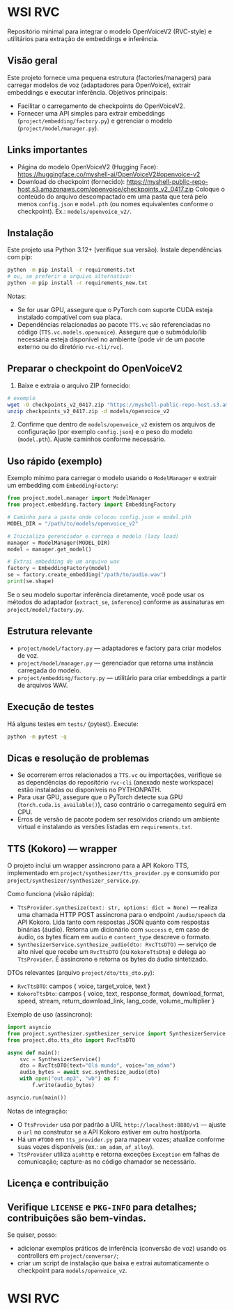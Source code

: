 # WSI RVC
Repositório minimal para integrar o modelo OpenVoiceV2 (RVC-style) e utilitários para extração de embeddings e inferência.
## Visão geral
Este projeto fornece uma pequena estrutura (factories/managers) para carregar modelos de voz (adaptadores para OpenVoice), extrair embeddings e executar inferência.
Objetivos principais:
- Facilitar o carregamento de checkpoints do OpenVoiceV2.
- Fornecer uma API simples para extrair embeddings (`project/embedding/factory.py`) e gerenciar o modelo (`project/model/manager.py`).
## Links importantes
- Página do modelo OpenVoiceV2 (Hugging Face):
	https://huggingface.co/myshell-ai/OpenVoiceV2#openvoice-v2
- Download do checkpoint (fornecido):
	https://myshell-public-repo-host.s3.amazonaws.com/openvoice/checkpoints_v2_0417.zip
Coloque o conteúdo do arquivo descompactado em uma pasta que terá pelo menos `config.json` e `model.pth` (ou nomes equivalentes conforme o checkpoint). Ex.: `models/openvoice_v2/`.
## Instalação
Este projeto usa Python 3.12+ (verifique sua versão). Instale dependências com pip:
```bash
python -m pip install -r requirements.txt
# ou, se preferir o arquivo alternativo:
python -m pip install -r requirements_new.txt
```
Notas:
- Se for usar GPU, assegure que o PyTorch com suporte CUDA esteja instalado compatível com sua placa.
- Dependências relacionadas ao pacote `TTS.vc` são referenciadas no código (`TTS.vc.models.openvoice`). Assegure que o submódulo/lib necessária esteja disponível no ambiente (pode vir de um pacote externo ou do diretório `rvc-cli/rvc`).
## Preparar o checkpoint do OpenVoiceV2
1. Baixe e extraia o arquivo ZIP fornecido:
```bash
# exemplo
wget -O checkpoints_v2_0417.zip "https://myshell-public-repo-host.s3.amazonaws.com/openvoice/checkpoints_v2_0417.zip"
unzip checkpoints_v2_0417.zip -d models/openvoice_v2
```
2. Confirme que dentro de `models/openvoice_v2` existem os arquivos de configuração (por exemplo `config.json`) e o peso do modelo (`model.pth`). Ajuste caminhos conforme necessário.
## Uso rápido (exemplo)
Exemplo mínimo para carregar o modelo usando o `ModelManager` e extrair um embedding com `EmbeddingFactory`:
```python
from project.model.manager import ModelManager
from project.embedding.factory import EmbeddingFactory

# Caminho para a pasta onde colocou config.json e model.pth
MODEL_DIR = "/path/to/models/openvoice_v2"

# Inicializa gerenciador e carrega o modelo (lazy load)
manager = ModelManager(MODEL_DIR)
model = manager.get_model()

# Extrai embedding de um arquivo wav
factory = EmbeddingFactory(model)
se = factory.create_embedding("/path/to/audio.wav")
print(se.shape)
```
Se o seu modelo suportar inferência diretamente, você pode usar os métodos do adaptador (`extract_se`, `inference`) conforme as assinaturas em `project/model/factory.py`.
## Estrutura relevante
- `project/model/factory.py` — adaptadores e factory para criar modelos de voz.
- `project/model/manager.py` — gerenciador que retorna uma instância carregada do modelo.
- `project/embedding/factory.py` — utilitário para criar embeddings a partir de arquivos WAV.
## Execução de testes
Há alguns testes em `tests/` (pytest). Execute:
```bash
python -m pytest -q
```
## Dicas e resolução de problemas
- Se ocorrerem erros relacionados a `TTS.vc` ou importações, verifique se as dependências do repositório `rvc-cli` (anexado neste workspace) estão instaladas ou disponíveis no PYTHONPATH.
- Para usar GPU, assegure que o PyTorch detecte sua GPU (`torch.cuda.is_available()`), caso contrário o carregamento seguirá em CPU.
- Erros de versão de pacote podem ser resolvidos criando um ambiente virtual e instalando as versões listadas em `requirements.txt`.

## TTS (Kokoro) — wrapper

O projeto inclui um wrapper assíncrono para a API Kokoro TTS, implementado em `project/synthesizer/tts_provider.py` e consumido por `project/synthesizer/synthesizer_service.py`.

Como funciona (visão rápida):
- `TtsProvider.synthesize(text: str, options: dict = None)` — realiza uma chamada HTTP POST assíncrona para o endpoint `/audio/speech` da API Kokoro. Lida tanto com respostas JSON quanto com respostas binárias (áudio). Retorna um dicionário com `success` e, em caso de áudio, os bytes ficam em `audio` e `content_type` descreve o formato.
- `SynthesizerService.synthesize_audio(dto: RvcTtsDTO)` — serviço de alto nível que recebe um `RvcTtsDTO` (ou `KokoroTtsDto`) e delega ao `TtsProvider`. É assíncrono e retorna os bytes do áudio sintetizado.

DTOs relevantes (arquivo `project/dto/tts_dto.py`):
- `RvcTtsDTO`: campos { voice, target_voice, text }
- `KokoroTtsDto`: campos { voice, text, response_format, download_format, speed, stream, return_download_link, lang_code, volume_multiplier }

Exemplo de uso (assíncrono):

```python
import asyncio
from project.synthesizer.synthesizer_service import SynthesizerService
from project.dto.tts_dto import RvcTtsDTO

async def main():
	svc = SynthesizerService()
	dto = RvcTtsDTO(text="Olá mundo", voice="am_adam")
	audio_bytes = await svc.synthesize_audio(dto)
	with open("out.mp3", "wb") as f:
		f.write(audio_bytes)

asyncio.run(main())
```

Notas de integração:
- O `TtsProvider` usa por padrão a URL `http://localhost:8880/v1` — ajuste o `url` no construtor se a API Kokoro estiver em outro host/porta.
- Há um `#TODO` em `tts_provider.py` para mapear vozes; atualize conforme suas vozes disponíveis (ex.: `am_adam`, `af_alloy`).
- `TtsProvider` utiliza `aiohttp` e retorna exceções `Exception` em falhas de comunicação; capture-as no código chamador se necessário.

## Licença e contribuição
Verifique `LICENSE` e `PKG-INFO` para detalhes; contribuições são bem-vindas.
---

Se quiser, posso:
- adicionar exemplos práticos de inferência (conversão de voz) usando os controllers em `project/conversor/`;
- criar um script de instalação que baixa e extrai automaticamente o checkpoint para `models/openvoice_v2`.
# WSI RVC

